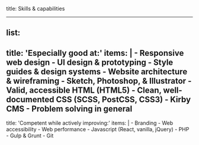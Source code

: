 title: Skills & capabilities

----

list:
-
  title: 'Especially good at:'
  items: |
    - Responsive web design
    - UI design & prototyping
    - Style guides & design systems
    - Website architecture & wireframing
    - Sketch, Photoshop, & Illustrator
    - Valid, accessible HTML (HTML5)
    - Clean, well-documented CSS (SCSS, PostCSS, CSS3)
    - Kirby CMS
    - Problem solving in general
-
  title: 'Competent while actively improving:'
  items: |
    - Branding
    - Web accessibility
    - Web performance
    - Javascript (React, vanilla, jQuery)
    - PHP
    - Gulp & Grunt
    - Git

